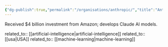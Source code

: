 ```yaml
---
{"dg-publish":true,"permalink":"/organisations/anthropic/","title":"Anthropic"}
---
```



Received $4 billion investment from Amazon; develops Claude AI models.

related_to:: [[artificial-intelligence\|artificial-intelligence]]
related_to:: [[usa\|USA]]
related_to:: [[machine-learning\|machine-learning]]
